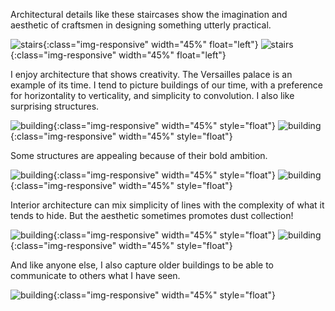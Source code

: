 Architectural details like these staircases show the imagination and aesthetic of craftsmen in designing something utterly practical.


![stairs]({{site.baseurl}}/photography/architecture/IMG_1466.JPG){:class="img-responsive" width="45%" float="left"} 
![stairs]({{site.baseurl}}/photography/architecture/IMG_3553.JPG){:class="img-responsive" width="45%" float="left"}

I enjoy architecture that shows creativity. The Versailles palace is an example of its time. I tend to picture buildings of our time, with a preference for horizontality to verticality, and simplicity to convolution. I also like surprising structures.

![building]({{site.baseurl}}/photography/architecture/IMG_2944.JPG){:class="img-responsive" width="45%" style="float"}
![building]({{site.baseurl}}/photography/architecture/IMG_5504.JPG){:class="img-responsive" width="45%" style="float"}

Some structures are appealing because of their bold ambition.

![building]({{site.baseurl}}/photography/architecture/IMG_3556.JPG){:class="img-responsive" width="45%" style="float"}
![building]({{site.baseurl}}/photography/architecture/IMG_5054.JPG){:class="img-responsive" width="45%" style="float"}

Interior architecture can mix simplicity of lines with the complexity of what it tends to hide. But the aesthetic sometimes promotes dust collection!

![building]({{site.baseurl}}/photography/architecture/IMG_3158.JPG){:class="img-responsive" width="45%" style="float"}
![building]({{site.baseurl}}/photography/architecture/IMG_5131.JPG){:class="img-responsive" width="45%" style="float"}

And like anyone else, I also capture older buildings to be able to communicate to others what I have seen.

![building]({{site.baseurl}}/photography/architecture/IMG_3587.JPG){:class="img-responsive" width="45%" style="float"}
